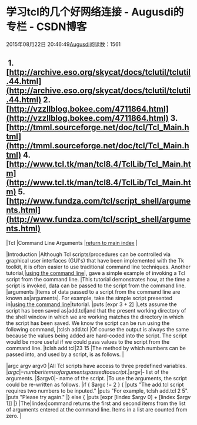 
# 学习tcl的几个好网络连接 - Augusdi的专栏 - CSDN博客


2015年08月22日 20:46:49[Augusdi](https://me.csdn.net/Augusdi)阅读数：1561


﻿﻿
1.[http://archive.eso.org/skycat/docs/tclutil/tclutil.44.html](http://archive.eso.org/skycat/docs/tclutil/tclutil.44.html)
2.[http://vzzllblog.bokee.com/4711864.html](http://vzzllblog.bokee.com/4711864.html)
3.[http://tmml.sourceforge.net/doc/tcl/Tcl_Main.html](http://tmml.sourceforge.net/doc/tcl/Tcl_Main.html)
4.[http://www.tcl.tk/man/tcl8.4/TclLib/Tcl_Main.htm](http://www.tcl.tk/man/tcl8.4/TclLib/Tcl_Main.htm)
5.[http://www.fundza.com/tcl/script_shell/arguments.html](http://www.fundza.com/tcl/script_shell/arguments.html)
---------------------------------------------------------------------------
|Tcl
|Command Line Arguments
|[return to main index](http://www.fundza.com/index.html)
|

|Introduction
|Although Tcl scripts/procedures can be controlled via graphical user interfaces (GUI's) that have been implemented with the Tk toolkit, it is often easier to use traditional command line techniques. Another tutorial,|[using the command line](http://www.fundza.com/tcl/script_shell/command_line.html)|, gave a simple example of invoking a Tcl script from the command line.
|This tutorial demonstrates how, at the time a script is invoked, data can be passed to the script from the command line.
|arguments
|Items of data passed to a script from the command line are known as|arguments|. For example, take the simple script presented in|[using the command line](http://www.fundza.com/tcl/script_shell/command_line.html)|tutorial.
|puts [expr 3 + 2]
|Lets assume the script has been saved as|add.tcl|and that the present working directory of the shell window in which we are working matches the directory in which the script has been saved. We know the script can be run using the following command,
|tclsh add.tcl
|Of course the output is always the same because the values being added are hard-coded into the script. The script would be more useful if we could pass values to the script from the command line.
|tclsh add.tcl|23 15
|The method by which numbers can be passed into, and used by a script, is as follows.
|

|argc argv argv0
|All Tcl scripts have access to three predefined variables.
|$argc|- number items of arguments passed to a script.
|$argv|- list of the arguments.
|$argv0|- name of the script.
|To use the arguments, the script could be re-written as follows.
|if { $argc != 2 } {
|puts "The add.tcl script requires two numbers to be inputed."
|puts "For example, tclsh add.tcl 2 5".
|puts "Please try again."
|} else {
|puts [expr [lindex $argv 0] + [lindex $argv 1]]
|}
|The|lindex|command returns the first and second items from the list of arguments entered at the command line. Items in a list are counted from zero.
|


